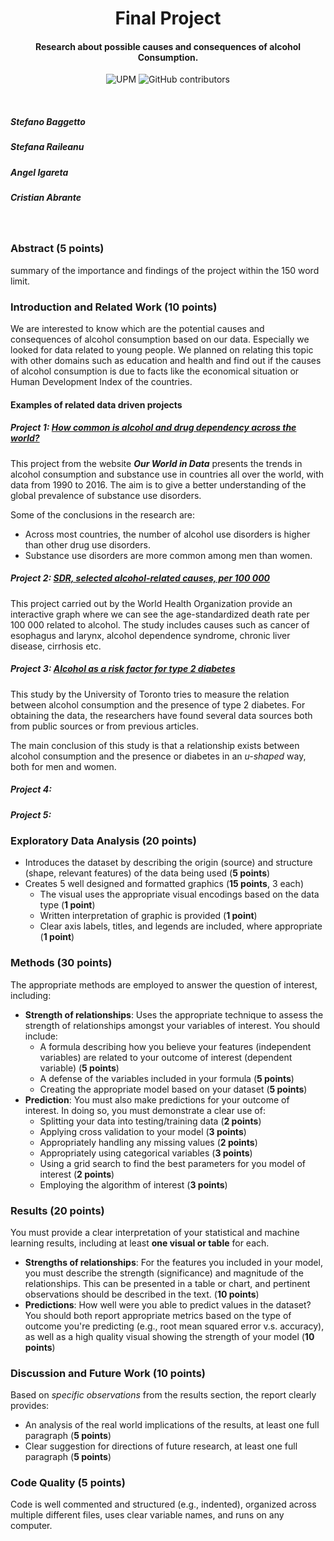 <h1 align="center">Final Project</h1>
<h4 align="center">Research about possible causes and consequences of alcohol Consumption. </h4>

<p align="center">
  <img alt="UPM" src="https://img.shields.io/badge/EIT%20Digital-UPM-blue?style=flat-square">
  <img alt="GitHub contributors" src="https://img.shields.io/github/contributors/angeligareta/AlcoholConsumption?style=flat-square">
</p>


&nbsp;
##### Stefano Baggetto
##### Stefana Raileanu
##### Angel Igareta
##### Cristian Abrante   
&nbsp;
&nbsp;
&nbsp;
&nbsp;
&nbsp;


### Abstract (**5 points**)
summary of the importance and findings of the project within the 150 word limit.

### Introduction and Related Work (**10 points**)

We are interested to know which are the potential causes and consequences of alcohol consumption based on our data. Especially we looked for data related to young people. We planned on relating this topic with other domains such as education and health and find out if the causes of alcohol consumption is due to facts like the economical situation or Human Development Index of the countries.

#### Examples of related data driven projects

##### Project 1: [How common is alcohol and drug dependency across the world?](https://ourworldindata.org/alcohol-and-drug-dependency)

This project from the website **_Our World in Data_** presents the trends in alcohol consumption and substance use in countries all over the world, with data from 1990 to 2016. The aim is to give a better understanding of the global prevalence of substance use disorders.

Some of the conclusions in the research are:

- Across most countries, the number of alcohol use disorders is higher than other drug use disorders.
- Substance use disorders are more common among men than women.

##### Project 2: [SDR, selected alcohol-related causes, per 100 000](https://gateway.euro.who.int/en/indicators/hfa_293-1970-sdr-selected-alcohol-related-causes-per-100-000/)

This project carried out by the World Health Organization provide an interactive graph where we can see the age-standardized death rate per 100 000 related to alcohol. The study includes causes such as cancer of esophagus and larynx, alcohol dependence syndrome, chronic liver disease, cirrhosis etc.

##### Project 3: [Alcohol as a risk factor for type 2 diabetes](https://care.diabetesjournals.org/content/32/11/2123.full-text.pdf)

This study by the University of Toronto tries to measure the relation between alcohol consumption and the presence of type 2 diabetes. For obtaining the data, the researchers have found several data sources both from public sources or from previous articles.

The main conclusion of this study is that a relationship exists between alcohol consumption and the presence or diabetes in an _u-shaped_ way, both for men and women.

##### Project 4:
##### Project 5:

### Exploratory Data Analysis (**20 points**)
- Introduces the dataset by describing the origin (source) and structure (shape, relevant features) of the data being used (**5 points**)
- Creates 5 well designed and formatted graphics (**15 points**, 3 each)
  - The visual uses the appropriate visual encodings based on the data type (**1 point**)
  - Written interpretation of graphic is provided (**1 point**)
  - Clear axis labels, titles, and legends are included, where appropriate (**1 point**)
  
### Methods (**30 points**)
The appropriate methods are employed to answer the question of interest, including:
- **Strength of relationships**: Uses the appropriate technique to assess the strength of relationships amongst your variables of interest. You should include: 
  - A formula describing how you believe your features (independent variables) are related to your outcome of interest (dependent variable) (**5 points**)
  - A defense of the variables included in your formula (**5 points**)
  - Creating the appropriate model based on your dataset (**5 points**)
- **Prediction**: You must also make predictions for your outcome of interest. In doing so, you must demonstrate a clear use of:
  - Splitting your data into testing/training data (**2 points**)
  - Applying cross validation to your model (**3 points**)
  - Appropriately handling any missing values (**2 points**)
  - Appropriately using categorical variables (**3 points**)
  - Using a grid search to find the best parameters for you model of interest (**2 points**)
  - Employing the algorithm of interest (**3 points**)

### Results (**20 points**)
You must provide a clear interpretation of your statistical and machine learning results, including at least **one visual or table** for each.
- **Strengths of relationships**: For the features you included in your model, you must describe the strength (significance) and magnitude of the relationships. This can be presented in a table or chart, and pertinent observations should be described in the text. (**10 points**)
- **Predictions**: How well were you able to predict values in the dataset? You should both report appropriate metrics based on the type of outcome you're predicting (e.g., root mean squared error v.s. accuracy), as well as a high quality visual showing the strength of your model (**10 points**)

### Discussion and Future Work (**10 points**)
Based on _specific observations_ from the results section, the report clearly provides:
  - An analysis of the real world implications of the results, at least one full paragraph (**5 points**)
  - Clear suggestion for directions of future research, at least one full paragraph (**5 points**)

### Code Quality (**5 points**)
Code is well commented and structured (e.g., indented), organized across multiple different files, uses clear variable names, and runs on any computer.

